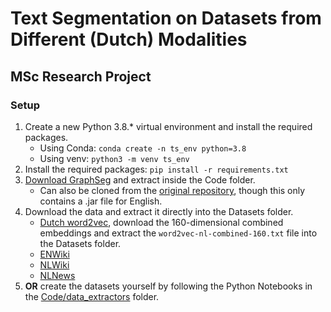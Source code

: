 # Text Segmentation on Datasets from Different (Dutch) Modalities
## MSc Research Project

### Setup

1. Create a new Python 3.8.* virtual environment and install the required packages.
   * Using Conda: `conda create -n ts_env python=3.8`
   * Using venv: `python3 -m venv ts_env`
2. Install the required packages: `pip install -r requirements.txt`
3. [Download GraphSeg](https://drive.google.com/file/d/14ikb3b3ZACsBGdY27hw8_tJ-fu8PqeCW/view?usp=sharing) and extract inside the Code folder.
   * Can also be cloned from the [original repository](https://bitbucket.org/gg42554/graphseg/src/master/), though this only contains a .jar file for English.
4. Download the data and extract it directly into the Datasets folder.
   * [Dutch word2vec](https://github.com/clips/dutchembeddings), download the 160-dimensional combined embeddings and extract the `word2vec-nl-combined-160.txt` file into the Datasets folder.
   * [ENWiki](https://drive.google.com/file/d/13UBi6n5PabD9HaZHLn51QBnhV_MF_0da/view?usp=sharing)
   * [NLWiki](https://drive.google.com/file/d/15YD3gmZVSe2-sdxPFSdDJMEjnjzoxdqM/view?usp=sharing)
   * [NLNews](https://drive.google.com/file/d/1X0ZhqI1ojH__BdRKpCH4FDviJcC6rQ6t/view?usp=sharing)
5. **OR** create the datasets yourself by following the Python Notebooks in the [Code/data_extractors](https://github.com/DoubleGio/text_segmentation/tree/main/Code/dataset_extractors) folder.
